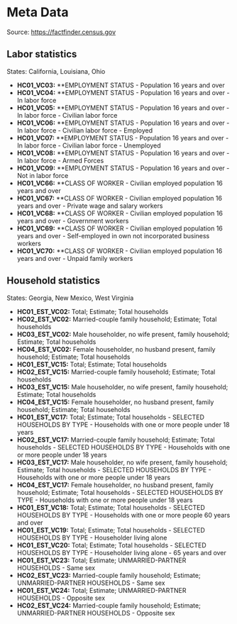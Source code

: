 # Meta Data

Source: https://factfinder.census.gov

## Labor statistics

States: California, Louisiana, Ohio

* **HC01_VC03:** **EMPLOYMENT STATUS - Population 16 years and over
* **HC01_VC04:** **EMPLOYMENT STATUS - Population 16 years and over - In labor force
* **HC01_VC05:** **EMPLOYMENT STATUS - Population 16 years and over - In labor force - Civilian labor force
* **HC01_VC06:** **EMPLOYMENT STATUS - Population 16 years and over - In labor force - Civilian labor force - Employed
* **HC01_VC07:** **EMPLOYMENT STATUS - Population 16 years and over - In labor force - Civilian labor force - Unemployed
* **HC01_VC08:** **EMPLOYMENT STATUS - Population 16 years and over - In labor force - Armed Forces
* **HC01_VC09:** **EMPLOYMENT STATUS - Population 16 years and over - Not in labor force
* **HC01_VC66:** **CLASS OF WORKER - Civilian employed population 16 years and over
* **HC01_VC67:** **CLASS OF WORKER - Civilian employed population 16 years and over - Private wage and salary workers
* **HC01_VC68:** **CLASS OF WORKER - Civilian employed population 16 years and over - Government workers
* **HC01_VC69:** **CLASS OF WORKER - Civilian employed population 16 years and over - Self-employed in own not incorporated business workers
* **HC01_VC70:** **CLASS OF WORKER - Civilian employed population 16 years and over - Unpaid family workers

## Household statistics

States: Georgia, New Mexico, West Virginia

* **HC01_EST_VC02:** Total; Estimate; Total households
* **HC02_EST_VC02:** Married-couple family household; Estimate; Total households
* **HC03_EST_VC02:** Male householder, no wife present, family household; Estimate; Total households
* **HC04_EST_VC02:** Female householder, no husband present, family household; Estimate; Total households
* **HC01_EST_VC15:** Total; Estimate; Total households
* **HC02_EST_VC15:** Married-couple family household; Estimate; Total households
* **HC03_EST_VC15:** Male householder, no wife present, family household; Estimate; Total households
* **HC04_EST_VC15:** Female householder, no husband present, family household; Estimate; Total households
* **HC01_EST_VC17:** Total; Estimate; Total households - SELECTED HOUSEHOLDS BY TYPE - Households with one or more people under 18 years
* **HC02_EST_VC17:** Married-couple family household; Estimate; Total households - SELECTED HOUSEHOLDS BY TYPE - Households with one or more people under 18 years
* **HC03_EST_VC17:** Male householder, no wife present, family household; Estimate; Total households - SELECTED HOUSEHOLDS BY TYPE - Households with one or more people under 18 years
* **HC04_EST_VC17:** Female householder, no husband present, family household; Estimate; Total households - SELECTED HOUSEHOLDS BY TYPE - Households with one or more people under 18 years
* **HC01_EST_VC18:** Total; Estimate; Total households - SELECTED HOUSEHOLDS BY TYPE - Households with one or more people 60 years and over
* **HC01_EST_VC19:** Total; Estimate; Total households - SELECTED HOUSEHOLDS BY TYPE - Householder living alone
* **HC01_EST_VC20:** Total; Estimate; Total households - SELECTED HOUSEHOLDS BY TYPE - Householder living alone - 65 years and over
* **HC01_EST_VC23:** Total; Estimate; UNMARRIED-PARTNER HOUSEHOLDS - Same sex
* **HC02_EST_VC23:** Married-couple family household; Estimate; UNMARRIED-PARTNER HOUSEHOLDS - Same sex
* **HC01_EST_VC24:** Total; Estimate; UNMARRIED-PARTNER HOUSEHOLDS - Opposite sex
* **HC02_EST_VC24:** Married-couple family household; Estimate; UNMARRIED-PARTNER HOUSEHOLDS - Opposite sex

